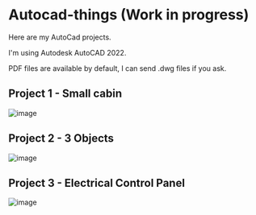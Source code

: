 # Autocad-things (Work in progress)

Here are my AutoCad projects.

I'm using Autodesk AutoCAD 2022.

PDF files are available by default, I can send .dwg files if you ask.

## Project 1 - Small cabin

![image](https://github.com/Klemetti/Autocad-things/assets/62512248/1b3192d1-12e0-42fc-8e91-fb1e8c240bd6)

## Project 2 - 3 Objects

![image](https://github.com/Klemetti/Autocad-things/assets/62512248/98d693a4-210d-440b-b48a-84076d5d24a6)

## Project 3 - Electrical Control Panel

![image](https://github.com/Klemetti/Autocad-things/assets/62512248/33dd13aa-3cf5-44b0-b4cd-abb6e7f1ba36)
